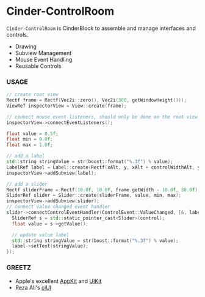 # Cinder-ControlRoom
`Cinder-ControlRoom` is CinderBlock to assemble and manage interfaces and controls.

- Drawing
- Subview Management
- Mouse Event Handling
- Reusable Controls

### USAGE

```C++
// create root view
Rectf frame = Rectf(Vec2i::zero(), Vec2i(300, getWindowHeight()));
ViewRef inspectorView = View::create(frame);

// connect mouse event listeners, should only be done on the root view
inspectorView->connectEventListeners();

float value = 0.5f;
float min = 0.0f;
float max = 1.0f;

// add a label
std::string stringValue = str(boost::format("%.3f") % value);
LabelRef label = Label::create(Rectf(xAlt, y, xAlt + controlWidthAlt, y + height), stringValue);
inspectorView->addSubview(label);

// add a slider
Rectf sliderFrame = Rectf(10.0f, 10.0f, frame.getWidth - 10.0f, 38.0f);
SliderRef slider = Slider::create(sliderFrame, value, min, max);
inspectorView->addSubview(slider);
// connect value changed event handler
slider->connectControlEventHandler(ControlEvent::ValueChanged, [&, label](const ControlRef& control) {
  SliderRef s = std::static_pointer_cast<Slider>(control);
  float value = s->getValue();

  // update value label
  std::string stringValue = str(boost::format("%.3f") % value);
  label->setText(stringValue);
});
```

### GREETZ
- Apple's excellent [AppKit](https://developer.apple.com/library/mac/documentation/cocoa/reference/applicationkit/objc_classic/_index.html) and [UIKit](https://developer.apple.com/library/ios/documentation/uikit/reference/uikit_framework/_index.html)
- Reza Ali's [ciUI](https://github.com/rezaali/ciUI)
